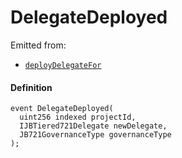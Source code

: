 # DelegateDeployed

Emitted from:

- [`deployDelegateFor`](/dev/api/contracts/or-delegates/jbtiered721delegatedeployer/write/deploydelegatefor)

#### Definition

```
event DelegateDeployed(
  uint256 indexed projectId,
  IJBTiered721Delegate newDelegate,
  JB721GovernanceType governanceType
);
```
